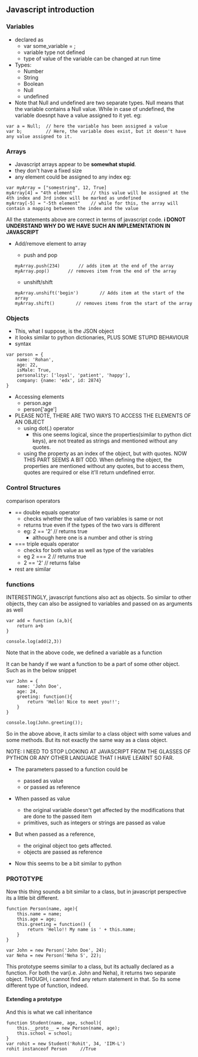 ## Javascript introduction
### Variables
- declared as 
    - var some_variable = <value>;
    - variable type not defined
    - type of value of the variable can be changed at run time
- Types:
    - Number
    - String
    - Boolean
    - Null
    - undefined
- Note that Null and undefined are two separate types. Null means that the variable contains a Null value. While in case of undefined, the variable doesnpt have a value assigned to it yet.
eg: 
```
var a = Null;  // here the variable has been assigned a value
var b;         // Here, the variable does exist, but it doesn't have any value assigned to it.
```

### Arrays 
- Javascript arrays appear to be __somewhat stupid__.
- they don't have a fixed size
- any element could be assigned to any index
eg:
```
var myArray = ["somestring", 12, True]
myArray[4] = "4th element"      // this value will be assigned at the 4th index and 3rd index will be marked as undefined
myArray[-5] = "-5th element"    // while for this, the array will contain a mapping betweeen the index and the value
```
All the statements above are correct in terms of javascript code. __i DONOT UNDERSTAND WHY DO WE HAVE SUCH AN IMPLEMENTATION IN JAVASCRIPT__

- Add/remove element to array
    - push and pop
    ```
    myArray.push(234)       // adds item at the end of the array
    myArray.pop()       // removes item from the end of the array

    ```

    - unshift/shift
    ```
    myArray.unshift('begin')        // Adds item at the start of the array
    myArray.shift()        // removes items from the start of the array
    ```

### Objects
- This, what I suppose, is the JSON object
- it looks similar to python dictionaries, PLUS SOME STUPID BEHAVIOUR
- syntax
```
var person = {
    name: 'Rohan',
    age: 22,
    isMale: True,
    personality: ['loyal', 'patient', 'happy'],
    company: {name: 'edx', id: 2874}
}
```
- Accessing elements
    - person.age
    - person['age']
- PLEASE NOTE, THERE ARE TWO WAYS TO ACCESS THE ELEMENTS OF AN OBJECT
    - using dot(.) operator
        - this one seems logical, since the properties(similar to python dict keys), are not treated as strings and mentioned without any quotes.
    - using the property as an index of the object, but with quotes. NOW THIS PART SEEMS A BIT ODD. When defining the object, the properties are mentioned without any quotes, but to access them, quotes are required or else it'll return undefined error.

### Control Structures

comparison operators
- == double equals operator
    - checks whether the value of two variables is same or not
    - returns true even if the types of the two vars is different
    - eg: 2 == '2' // returns true
        - although here one is a number and other is string
- === triple equals operator 
    - checks for both value as well as type of the variables
    - eg 2 === 2 // returns true
    - 2 == '2'     // returns false 
- rest are similar

### functions
INTERESTINGLY, javascript functions also act as objects. So similar to other objects, they can also be assigned to variables and passed on as arguments as well

```
var add = function (a,b){
    return a+b
}

console.log(add(2,3))
```

Note that in the above code, we defined a variable as a function


It can be handy if we want a function to be a part of some other object. Such as in the below snippet

```
var John = {
    name: 'John Doe',
    age: 24,
    greeting: function(){
        return 'Hello! Nice to meet you!!'; 
    }
}

console.log(John.greeting());
```

So in the above above, it acts similar to a class object with some values and some methods. But its not exactly the same way as a class object. 

NOTE: I NEED TO STOP LOOKING AT JAVASCRIPT FROM THE GLASSES OF PYTHON OR ANY OTHER LANGUAGE THAT I HAVE LEARNT SO FAR.

- The parameters passed to a function could be
    - passed as value
    - or passed as reference

- When passed as value
    - the original variable doesn't get affected by the modifications that are done to the passed item
    - primitives, such as integers or strings are passed as value
- But when passed as a reference, 
    - the original object too gets affected.
    - objects are passed as reference
- Now this seems to be a bit similar to python

### PROTOTYPE
Now this thing sounds a bit similar to a class, but in javascript perspective its a little bit different.

```
function Person(name, age){
    this.name = name;
    this.age = age;
    this.greeting = function() {
        return 'Hello!! My name is ' + this.name;
    }
}

var John = new Person('John Doe', 24);
var Neha = new Person('Neha S', 22);
```

This prototype seems similar to a class, but its actually declared as a function.
For both the var(i.e. John and Neha), it returns two separate object.
THOUGH, i cannot find any return statement in that. So its some different type of function, indeed.

#### Extending a prototype
And this is what we call inheritance

```
function Student(name, age, school){
    this.__proto__ = new Person(name, age);
    this.school = school;
}
var rohit = new Student('Rohit', 34, 'IIM-L')
rohit instanceof Person     //True
```